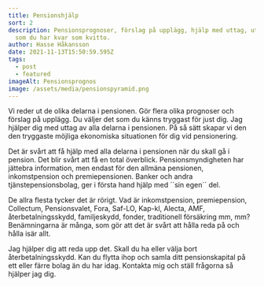 ```yaml
---
title: Pensionshjälp
sort: 2
description: Pensionsprognoser, förslag på upplägg, hjälp med uttag, utskrift
  som du har kvar som kvitto.
author: Hasse Håkansson
date: 2021-11-13T15:50:59.595Z
tags:
  - post
  - featured
imageAlt: Pensionsprognos
image: /assets/media/pensionspyramid.png
---
```

Vi reder ut de olika delarna i pensionen. Gör flera olika prognoser och förslag på upplägg. Du väljer det som du känns tryggast för just dig. Jag hjälper dig med uttag av alla delarna i pensionen. På så sätt skapar vi den den tryggaste möjliga ekonomiska situationen för dig vid pensionering.

Det är svårt att få hjälp med alla delarna i pensionen när du skall gå i pension. Det blir svårt att få en total överblick. Pensionsmyndigheten har jättebra information, men endast för den allmäna pensionen, inkomstpension och premiepensionen. Banker och andra tjänstepensionsbolag, ger i första hand hjälp med ´´sin egen´´ del.

De allra flesta tycker det är rörigt. Vad är inkomstpension, premiepension, Collectum, Pensionsvalet, Fora, Saf-LO, Kap-kl, Alecta, AMF, återbetalningsskydd, familjeskydd, fonder, traditionell försäkring mm, mm? Benämningarna är många, som gör att det är svårt att hålla reda på och hålla isär allt.

Jag hjälper dig att reda upp det. Skall du ha eller välja bort återbetalningsskydd. Kan du flytta ihop och samla ditt pensionskapital på ett eller färre bolag än du har idag. Kontakta mig och ställ frågorna så hjälper jag dig.